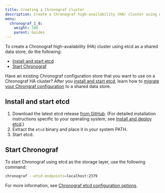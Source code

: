 ```yaml
---
title: Creating a Chronograf cluster
description: Create a Chronograf high-availability (HA) cluster using etcd.
menu:
  chronograf_1_8:
    weight: 100
    parent: Guides
---
```


To create a Chronograf high-availability (HA) cluster using etcd as a shared data store, do the following:

- [Install and start etcd](#install-and-start-etcd)
- [Start Chronograf](#start-chronograf)

Have an existing Chronograf configuration store that you want to use on a Chronograf HA cluster? After you [install and start etcd](#install-and-start-etcd), learn how to [migrate your Chrongraf configuration](/chronograf/v1.8/administration/migrate-to-chronograf-cluster/) to a shared data store.

## Install and start etcd

1. Download the latest etcd release [from GitHub](https://github.com/etcd-io/etcd/releases/).
   (For detailed installation instructions specific to your operating system, see [Install and deploy etcd](http://play.etcd.io/install).)
2. Extract the `etcd` binary and place it in your system PATH.
3. Start etcd.

## Start Chronograf

To start Chronograf using etcd as the storage layer, use the following command:

```sh
chronograf --etcd-endpoints=localhost:2379
```

For more information, see [Chronograf etcd configuration options](/chronograf/v1.8/administration/config-options#etcd-options).
